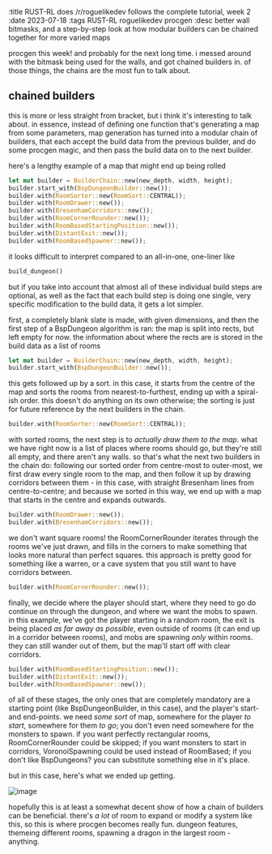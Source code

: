 :title RUST-RL does /r/roguelikedev follows the complete tutorial, week 2
:date 2023-07-18
:tags RUST-RL roguelikedev procgen
:desc better wall bitmasks, and a step-by-step look at how modular builders can be chained together for more varied maps

procgen this week! and probably for the next long time. i messed around with the bitmask being used for the walls, and got chained builders in. of those things, the chains are the most fun to talk about.

## chained builders

this is more or less straight from bracket, but i think it's interesting to talk about. in essence, instead of defining one function that's generating a map from some parameters, map generation has turned into a modular chain of builders, that each accept the build data from the previous builder, and do some procgen magic, and then pass the build data on to the next builder.

here's a lengthy example of a map that might end up being rolled

```rust
let mut builder = BuilderChain::new(new_depth, width, height);
builder.start_with(BspDungeonBuilder::new());
builder.with(RoomSorter::new(RoomSort::CENTRAL));
builder.with(RoomDrawer::new());
builder.with(BresenhamCorridors::new());
builder.with(RoomCornerRounder::new());
builder.with(RoomBasedStartingPosition::new());
builder.with(DistantExit::new());
builder.with(RoomBasedSpawner::new());
```

it looks difficult to interpret compared to an all-in-one, one-liner like 

```rust
build_dungeon()
```

but if you take into account that almost all of these individual build steps are optional, as well as the fact that each build step is doing one single, very specific modification to the build data, it gets a lot simpler.

first, a completely blank slate is made, with given dimensions, and then the first step of a BspDungeon algorithm is ran: the map is split into rects, but left empty for now. the information about where the rects are is stored in the build data as a list of rooms

```rust
let mut builder = BuilderChain::new(new_depth, width, height);
builder.start_with(BspDungeonBuilder::new());
```

this gets followed up by a sort. in this case, it starts from the centre of the map and sorts the rooms from nearest-to-furthest, ending up with a spiral-ish order. this doesn't do anything on its own otherwise; the sorting is just for future reference by the next builders in the chain.

```rust
builder.with(RoomSorter::new(RoomSort::CENTRAL));
```

with sorted rooms, the next step is to *actually draw them to the map*. what we have right now is a list of places where rooms should go, but they're still all empty, and there aren't any walls. so that's what the next two builders in the chain do: following our sorted order from centre-most to outer-most, we first draw every single room to the map, and then follow it up by drawing corridors between them - in this case, with straight Bresenham lines from centre-to-centre; and because we sorted in this way, we end up with a map that starts in the centre and expands outwards.

```rust
builder.with(RoomDrawer::new());
builder.with(BresenhamCorridors::new());
```

we don't want square rooms! the RoomCornerRounder iterates through the rooms we've just drawn, and fills in the corners to make something that looks more natural than perfect squares. this approach is pretty good for something like a warren, or a cave system that you still want to have corridors between.

```rust
builder.with(RoomCornerRounder::new());
```

finally, we decide where the player should start, where they need to go do continue on through the dungeon, and where we want the mobs to spawn. in this example, we've got the player starting in a random room, the exit is being placed *as far away as possible*, even outside of rooms (it can end up in a corridor between rooms), and mobs are spawning *only* within rooms. they can still wander out of them, but the map'll start off with clear corridors.

```rust
builder.with(RoomBasedStartingPosition::new());
builder.with(DistantExit::new());
builder.with(RoomBasedSpawner::new());
```

of all of these stages, the only ones that are completely mandatory are a starting point (like BspDungeonBuilder, in this case), and the player's start- and end-points. we need *some sort* of map, somewhere for the player *to start*, somewhere for them *to go*; you don't even need somewhere for the monsters to spawn. if you want perfectly rectangular rooms, RoomCornerRounder could be skipped; if you want monsters to start in corridors, VoronoiSpawning could be used instead of RoomBased; if you don't like BspDungeons? you can substitute something else in it's place.

but in this case, here's what we ended up getting.

![image](/builder-chain.png)

hopefully this is at least a somewhat decent show of how a chain of builders can be beneficial. there's *a lot* of room to expand or modify a system like this, so this is where procgen becomes really fun. dungeon features, themeing different rooms, spawning a dragon in the largest room - anything.

